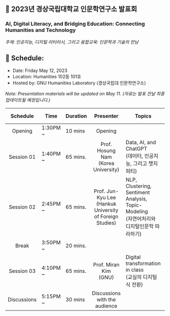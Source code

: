 ## 🌿 2023년 경상국립대학교 인문학연구소 발표회
### AI, Digital Literacy, and Bridging Education: Connecting Humanities and Technology
_주제: 인공지능, 디지털 리터러시, 그리고 융합교육: 인문학과 기술의 만남_

## 🌱 Schedule:
+ Date: Friday May 12, 2023
+ Location: Humanities 102동 101호
+ Hosted by: GNU Humanities Laboratory (경상국립대 인문학연구소)

_Note: Presentation materials will be updated on May 11. (자료는 발표 전날 최종 업데이트될 예정입니다.)_

|Schedule | Time | Duration | Presenter | Topics | Lecture materials |
|:--:|--|--|:--:|--|--|
|Opening| 1:30PM ~ | 10 mins | Opening |  ||
|Session 01 |1:40PM ~  | 65 mins.| Prof. Hosung Nam <Br>(Korea University) |  Data, AI, and ChatGPT <br>(데이터, 인공지능, 그리고 챗지피티) | |
|Session 02 |2:45PM ~  | 65 mins.| Prof. Jun-Kyu Lee <br>(Hankuk University of Foreign Studies) |NLP, Clustering, Sentiment Analysis, Topic-Modeling <br>(자연어처리와 디지털인문학 따라하기) ||
|Break| 3:50PM ~  |20 mins.  |||
|Session 03 |4:10PM ~ | 65 mins.| Prof. Miran Kim <br>(GNU) | Digital transformation in class <br>(교실의 디지털식 전환) ||
| Discussions| 5:15PM ~ | 30 mins| Discussions with the audience | ||


